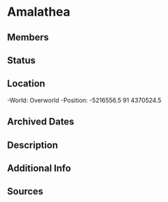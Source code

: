 # Amalathea

## Members

## Status

## Location
-World: Overworld 
-Position: -5216556.5 91 4370524.5

## Archived Dates

## Description

## Additional Info

## Sources
